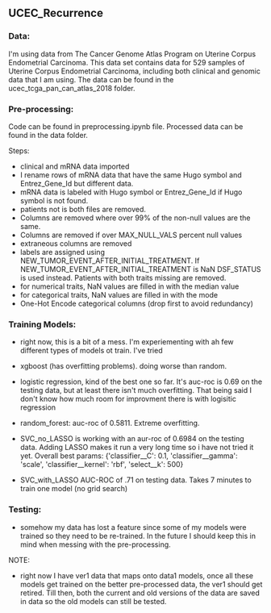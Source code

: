 ## UCEC_Recurrence

### Data:
I'm using data from The Cancer Genome Atlas Program on Uterine Corpus Endometrial Carcinoma. This data set contains data for 529 samples of Uterine Corpus Endometrial Carcinoma, including both clinical and genomic data that I am using. The data can be found in the ucec_tcga_pan_can_atlas_2018 folder.

### Pre-processing:
Code can be found in preprocessing.ipynb file. Processed data can be found in the data folder.

Steps:
- clinical and mRNA data imported
- I rename rows of mRNA data that have the same Hugo symbol and Entrez_Gene_Id but different data.
- mRNA data is labeled with Hugo symbol or Entrez_Gene_Id if Hugo symbol is not found.
- patients not is both files are removed.
- Columns are removed where over 99% of the non-null values are the same.
- Columns are removed if over MAX_NULL_VALS percent null values
- extraneous columns are removed
- labels are assigned using NEW_TUMOR_EVENT_AFTER_INITIAL_TREATMENT. If NEW_TUMOR_EVENT_AFTER_INITIAL_TREATMENT is NaN DSF_STATUS is used instead. Patients with both traits missing are removed.
- for numerical traits, NaN values are filled in with the median value
- for categorical traits, NaN values are filled in with the mode
- One-Hot Encode categorical columns (drop first to avoid redundancy)

### Training Models:
- right now, this is a bit of a mess. I'm experiementing with ah few different types of models ot train. I've tried 

- xgboost (has overfitting problems).  doing worse than random. 

- logistic regression, kind of the best one so far. It's auc-roc is 0.69 on the testing data, but at least there isn't much overfitting. That being said I don't know how much room for improvment there is with logisitic regression

- random_forest: auc-roc of 0.5811. Extreme overfitting. 

- SVC_no_LASSO is working with an aur-roc of 0.6984 on the testing data. Adding LASSO makes it run a very long time so i have not tried it yet. Overall best params: {'classifier__C': 0.1, 'classifier__gamma': 'scale', 'classifier__kernel': 'rbf', 'select__k': 500} 

- SVC_with_LASSO AUC-ROC of .71 on testing data. Takes 7 minutes to train one model (no grid search)

### Testing:
- somehow my data has lost a feature since some of my models were trained so they need to be re-trained. In the future I should keep this in mind when messing with the pre-processing. 


NOTE:
- right now I have ver1 data that maps onto data1 models, once all these models get trained on the better pre-processed data, the ver1 should get retired. Till then, both the current and old versions of the data are saved in data so the old models can still be tested. 